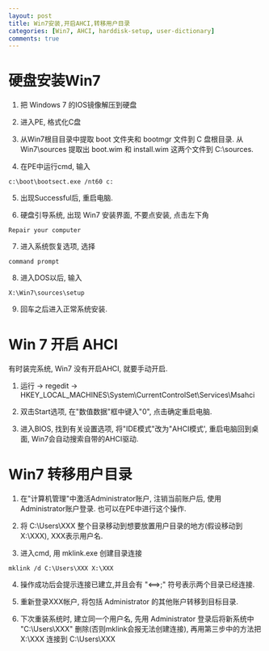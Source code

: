 ```yaml
---
layout: post
title: Win7安装,开启AHCI,转移用户目录
categories: [Win7, AHCI, harddisk-setup, user-dictionary]
comments: true
---
```


# 硬盘安装Win7

1. 把 Windows 7 的IOS镜像解压到硬盘

2. 进入PE, 格式化C盘

3. 从Win7根目目录中提取 boot 文件夹和 bootmgr 文件到 C 盘根目录. 从 Win7\sources 提取出 boot.wim 和 install.wim 这两个文件到 C:\sources.

4. 在PE中运行cmd, 输入

```
c:\boot\bootsect.exe /nt60 c:
```

5. 出现Successful后, 重启电脑.

6. 硬盘引导系统, 出现 Win7 安装界面, 不要点安装, 点击左下角

```
Repair your computer
```



7. 进入系统恢复选项, 选择

```
command prompt
```



8. 进入DOS以后, 输入

```
X:\Win7\sources\setup
```



9. 回车之后进入正常系统安装.

# Win 7 开启 AHCI


有时装完系统, Win7 没有开启AHCI, 就要手动开启.

1. 运行 -> regedit -> HKEY\_LOCAL\_MACHINES\\System\\CurrentControlSet\\Services\\Msahci

2. 双击Start选项, 在"数值数据"框中键入"0", 点击确定重启电脑.



3. 进入BIOS, 找到有关设置选项, 将"IDE模式"改为"AHCI模式', 重启电脑回到桌面, Win7会自动搜索自带的AHCI驱动.

# Win7 转移用户目录

1. 在"计算机管理"中激活Administrator账户, 注销当前账户后, 使用Administrator账户登录. 也可以在PE中进行这个操作.

2. 将 C:\Users\XXX 整个目录移动到想要放置用户目录的地方(假设移动到X:\XXX), XXX表示用户名.


3. 进入cmd, 用 mklink.exe 创建目录连接

```
mklink /d C:\Users\XXX X:\XXX
```


4. 操作成功后会提示连接已建立,并且会有 "<==>;" 符号表示两个目录已经连接.



5. 重新登录XXX帐户, 将包括 Administrator 的其他账户转移到目标目录.

6. 下次重装系统时, 建立同一个用户名, 先用 Administrator 登录后将新系统中 "C:\Users\XXX" 删除(否则mklink会报无法创建连接), 再用第三步中的方法把 X:\XXX 连接到 C:\Users\XXX</h3>
